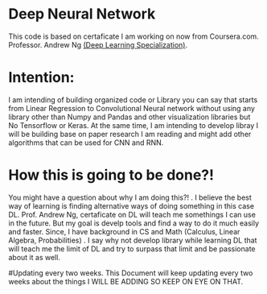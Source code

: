 # Deep Neural Network 
This code is based on certaficate I am working on now from Coursera.com. Professor. Andrew Ng <a href="https://www.coursera.org/specializations/deep-learning?">(Deep Learning Specialization)</a>. 

# Intention: 
I am intending of building organized code or Library you can say that starts from Linear Regression to Convolutional Neural network without using any library other than Numpy and Pandas and other visualization libraries but No Tensorflow or Keras.
At the same time, I am intending to develop libray I will be building base on paper research I am reading and might add other algorithms that can be used for CNN and RNN. 


# How this is going to be done?! 

You might have a question about why I am doing this?! . I believe the best way of learning is finding alternative ways of doing something in this case DL. 
Prof. Andrew Ng, certaficate on DL will teach me somethings I can use in the future. But my goal is develp tools and find a way to do it much easily and faster. 
Since, I have background in CS and Math (Calculus, Linear Algebra, Probabilities) . I say why not develop library while learning DL that will teach me the limit of DL and try to surpass that limit and be passionate about it as well. 

#Updating every two weeks. 
This Document will keep updating every two weeks about the things I WILL BE ADDING SO KEEP ON EYE ON THAT. 
